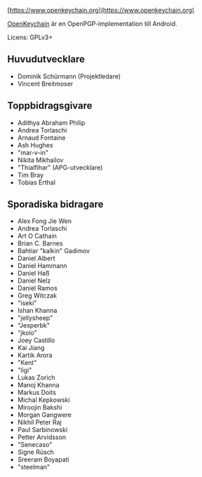 [//]: # (NOTERING: Sätt varje mening på sin egen rad, Transifex sätter varje rad i sitt eget fält för översättningar!)

[https://www.openkeychain.org](https://www.openkeychain.org)

[OpenKeychain](https://www.openkeychain.org) är en OpenPGP-implementation till Android.

Licens: GPLv3+

[//]: # (OBS: Alfabetisk ordning)

## Huvudutvecklare
  * Dominik Schürmann (Projektledare)
  * Vincent Breitmoser

## Toppbidragsgivare
  * Adithya Abraham Philip
  * Andrea Torlaschi
  * Arnaud Fontaine
  * Ash Hughes
  * "mar-v-in"
  * Nikita Mikhailov
  * "Thialfihar" (APG-utvecklare)
  * Tim Bray
  * Tobias Erthal

## Sporadiska bidragare
  * Alex Fong Jie Wen
  * Andrea Torlaschi
  * Art O Cathain
  * Brian C. Barnes
  * Bahtiar "kalkin" Gadimov
  * Daniel Albert
  * Daniel Hammann
  * Daniel Haß
  * Daniel Nelz
  * Daniel Ramos
  * Greg Witczak
  * "iseki"
  * Ishan Khanna
  * "jellysheep"
  * "Jesperbk"
  * "jkolo"
  * Joey Castillo
  * Kai Jiang
  * Kartik Arora
  * "Kent"
  * "ligi"
  * Lukas Zorich
  * Manoj Khanna
  * Markus Doits
  * Michal Kepkowski
  * Miroojin Bakshi
  * Morgan Gangwere
  * Nikhil Peter Raj
  * Paul Sarbinowski
  * Petter Arvidsson
  * "Senecaso"
  * Signe Rüsch
  * Sreeram Boyapati
  * "steelman"